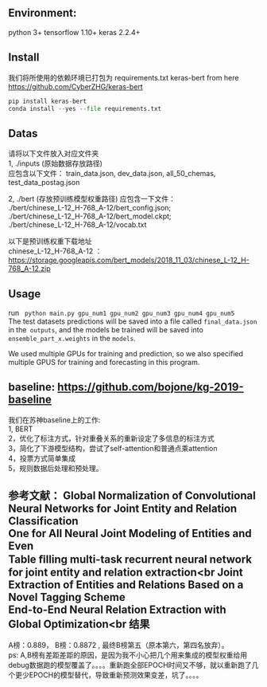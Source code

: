 ﻿Environment:
-----
python 3+ tensorflow 1.10+ keras 2.2.4+ 

Install
-----
我们将所使用的依赖环境已打包为 requirements.txt 
keras-bert from here https://github.com/CyberZHG/keras-bert

```python
pip install keras-bert
conda install --yes --file requirements.txt
```
Datas
----
请将以下文件放入对应文件夹<br>
1,
./inputs (原始数据存放路径) <br>
应包含以下文件：
train_data.json, dev_data.json, all_50_chemas, test_data_postag.json<br>

2,
./bert (存放预训练模型权重路径)
应包含一下文件：<br>
./bert/chinese_L-12_H-768_A-12/bert_config.json;<br>
./bert/chinese_L-12_H-768_A-12/bert_model.ckpt;<br>
./bert/chinese_L-12_H-768_A-12/vocab.txt<br>

以下是预训练权重下载地址<br>
chinese_L-12_H-768_A-12 ：https://storage.googleapis.com/bert_models/2018_11_03/chinese_L-12_H-768_A-12.zip

Usage
-----
run ``` python main.py gpu_num1 gpu_num2 gpu_num3 gpu_num4 gpu_num5``` <br>
The test datasets predictions will be saved into a file called ```final_data.json ```in the``` outputs```, and the models be trained will be saved into ```ensemble_part_x.weights``` in the ```models```.

We used multiple GPUs for training and prediction, so we also specified multiple GPUS for training and forecasting in this program.  


baseline: https://github.com/bojone/kg-2019-baseline
----
我们在苏神baseline上的工作:<br>
1, BERT<br>
2，优化了标注方式，针对重叠关系的重新设定了多信息的标注方式<br>
3，简化了下游模型结构，尝试了self-attention和普通点乘attention<br>
4，投票方式简单集成<br>
5，规则数据后处理和预处理。<br>

参考文献：
Global Normalization of Convolutional Neural Networks for Joint Entity and Relation Classification<br>
One for All Neural Joint Modeling of Entities and Even<br>
Table ﬁlling multi-task recurrent neural network for joint entity and relation extraction<br
Joint Extraction of Entities and Relations Based on a Novel Tagging Scheme<br>
End-to-End Neural Relation Extraction with Global Optimization<br
结果
---
A榜：0.889， B榜：0.8872 , 最终B榜第五（原本第六，第四名放弃）。<br>
ps: A,B榜有差距差距的原因，是因为我不小心把几个用来集成的模型权重给用debug数据跑的模型覆盖了。。。。重新跑全部EPOCH时间又不够，就以重新跑了几个更少EPOCH的模型替代，导致重新预测效果变差，坑了。。。。
